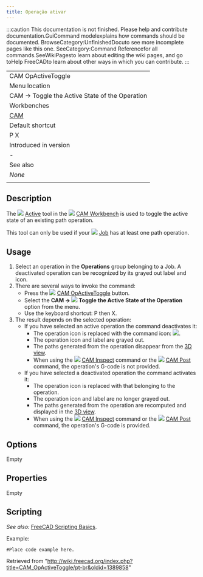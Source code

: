 ```yaml
---
title: Operação ativar
---
```

:::caution
This documentation is not finished. Please help and contribute documentation.GuiCommand modelexplains how commands should be documented. BrowseCategory:UnfinishedDocuto see more incomplete pages like this one. SeeCategory:Command Referencefor all commands.SeeWikiPagesto learn about editing the wiki pages, and go toHelp FreeCADto learn about other ways in which you can contribute.
:::

|  |
| --- |
| CAM OpActiveToggle |
| Menu location |
| CAM → Toggle the Active State of the Operation |
| Workbenches |
| [CAM](/CAM_Workbench "CAM Workbench") |
| Default shortcut |
| P X |
| Introduced in version |
| - |
| See also |
| *None* |
|  |

## Description

The ![](/images/CAM_OpActiveToggle.svg) [Active](/CAM_OpActiveToggle "CAM OpActiveToggle") tool in the ![](/images/Workbench_CAM.svg) [CAM Workbench](/CAM_Workbench "CAM Workbench") is used to toggle the active state of an existing path operation.

This tool can only be used if your ![](/images/CAM_Job.svg) [Job](/CAM_Job "CAM Job") has at least one path operation.

## Usage

1. Select an operation in the **Operations** group belonging to a Job. A deactivated operation can be recognized by its grayed out label and icon.
2. There are several ways to invoke the command:
   * Press the ![](/images/CAM_OpActiveToggle.svg) [CAM OpActiveToggle](/CAM_OpActiveToggle "CAM OpActiveToggle") button.
   * Select the **CAM → ![](/images/CAM_OpActiveToggle.svg) Toggle the Active State of the Operation** option from the menu.
   * Use the keyboard shortcut: P then X.
3. The result depends on the selected operation:
   * If you have selected an active operation the command deactivates it:
     + The operation icon is replaced with the command icon: ![](/images/CAM_OpActiveToggle.svg).
     + The operation icon and label are grayed out.
     + The paths generated from the operation disappear from the [3D view](/3D_view "3D view").
     + When using the ![](/images/CAM_Inspect.svg) [CAM Inspect](/CAM_Inspect "CAM Inspect") command or the ![](/images/CAM_Post.svg) [CAM Post](/CAM_Post "CAM Post") command, the operation's G-code is not provided.
   * If you have selected a deactivated operation the command activates it:
     + The operation icon is replaced with that belonging to the operation.
     + The operation icon and label are no longer grayed out.
     + The paths generated from the operation are recomputed and displayed in the [3D view](/3D_view "3D view").
     + When using the ![](/images/CAM_Inspect.svg) [CAM Inspect](/CAM_Inspect "CAM Inspect") command or the ![](/images/CAM_Post.svg) [CAM Post](/CAM_Post "CAM Post") command, the operation's G-code is provided.

## Options

Empty

## Properties

Empty

## Scripting

*See also:* [FreeCAD Scripting Basics](/FreeCAD_Scripting_Basics "FreeCAD Scripting Basics").

Example:

```
#Place code example here.

```

Retrieved from "<http://wiki.freecad.org/index.php?title=CAM_OpActiveToggle/pt-br&oldid=1389858>"